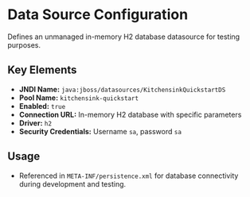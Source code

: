 # Data Source Configuration

Defines an unmanaged in-memory H2 database datasource for testing purposes.

## Key Elements
- **JNDI Name:** `java:jboss/datasources/KitchensinkQuickstartDS`
- **Pool Name:** `kitchensink-quickstart`
- **Enabled:** `true`
- **Connection URL:** In-memory H2 database with specific parameters
- **Driver:** `h2`
- **Security Credentials:** Username `sa`, password `sa`

## Usage
- Referenced in `META-INF/persistence.xml` for database connectivity during development and testing.
